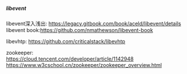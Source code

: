 
##### libevent
libevent深入浅出: https://legacy.gitbook.com/book/aceld/libevent/details     
libevent book:https://github.com/nmathewson/libevent-book    

libevhtp: https://github.com/criticalstack/libevhtp      

zookeeper:     
https://cloud.tencent.com/developer/article/1142948    
https://www.w3cschool.cn/zookeeper/zookeeper_overview.html    

